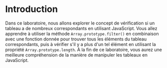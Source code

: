 # Introduction

Dans ce laboratoire, nous allons explorer le concept de vérification si un tableau a de nombreux correspondants en utilisant JavaScript. Vous allez apprendre à utiliser la méthode `Array.prototype.filter()` en combinaison avec une fonction donnée pour trouver tous les éléments du tableau correspondants, puis à vérifier s'il y a plus d'un tel élément en utilisant la propriété `Array.prototype.length`. À la fin de ce laboratoire, vous aurez une meilleure compréhension de la manière de manipuler les tableaux en JavaScript.
